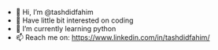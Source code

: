- 👋 Hi, I’m @tashdidfahim
- 👀 Have little bit interested on coding
- 🌱 I’m currently learning python
- 📫 Reach me on: https://www.linkedin.com/in/tashdidfahim/
